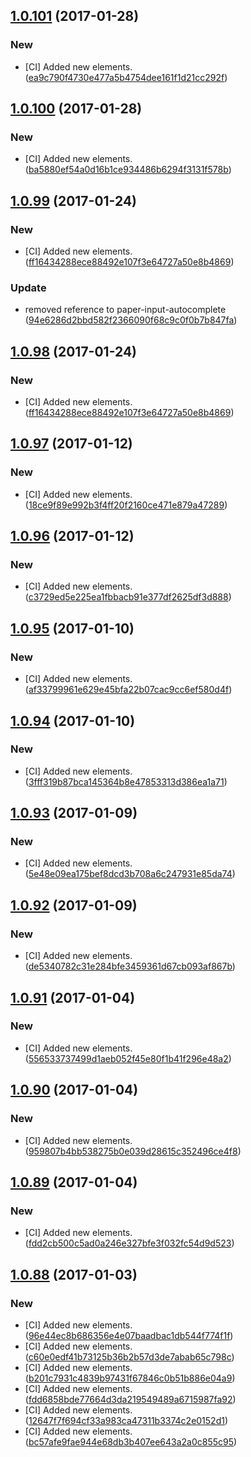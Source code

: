 <a name="1.0.101"></a>
## [1.0.101](https://github.com/advanced-rest-client/ui-elements/compare/1.0.100...v1.0.101) (2017-01-28)


### New

* [CI] Added new elements. ([ea9c790f4730e477a5b4754dee161f1d21cc292f](https://github.com/advanced-rest-client/ui-elements/commit/ea9c790f4730e477a5b4754dee161f1d21cc292f))



<a name="1.0.100"></a>
## [1.0.100](https://github.com/advanced-rest-client/ui-elements/compare/1.0.99...v1.0.100) (2017-01-28)


### New

* [CI] Added new elements. ([ba5880ef54a0d16b1ce934486b6294f3131f578b](https://github.com/advanced-rest-client/ui-elements/commit/ba5880ef54a0d16b1ce934486b6294f3131f578b))



<a name="1.0.99"></a>
## [1.0.99](https://github.com/advanced-rest-client/ui-elements/compare/1.0.97...v1.0.99) (2017-01-24)


### New

* [CI] Added new elements. ([ff16434288ece88492e107f3e64727a50e8b4869](https://github.com/advanced-rest-client/ui-elements/commit/ff16434288ece88492e107f3e64727a50e8b4869))

### Update

* removed reference to paper-input-autocomplete ([94e6286d2bbd582f2366090f68c9c0f0b7b847fa](https://github.com/advanced-rest-client/ui-elements/commit/94e6286d2bbd582f2366090f68c9c0f0b7b847fa))



<a name="1.0.98"></a>
## [1.0.98](https://github.com/advanced-rest-client/ui-elements/compare/1.0.97...v1.0.98) (2017-01-24)


### New

* [CI] Added new elements. ([ff16434288ece88492e107f3e64727a50e8b4869](https://github.com/advanced-rest-client/ui-elements/commit/ff16434288ece88492e107f3e64727a50e8b4869))



<a name="1.0.97"></a>
## [1.0.97](https://github.com/advanced-rest-client/ui-elements/compare/1.0.96...v1.0.97) (2017-01-12)


### New

* [CI] Added new elements. ([18ce9f89e992b3f4ff20f2160ce471e879a47289](https://github.com/advanced-rest-client/ui-elements/commit/18ce9f89e992b3f4ff20f2160ce471e879a47289))



<a name="1.0.96"></a>
## [1.0.96](https://github.com/advanced-rest-client/ui-elements/compare/1.0.95...v1.0.96) (2017-01-12)


### New

* [CI] Added new elements. ([c3729ed5e225ea1fbbacb91e377df2625df3d888](https://github.com/advanced-rest-client/ui-elements/commit/c3729ed5e225ea1fbbacb91e377df2625df3d888))



<a name="1.0.95"></a>
## [1.0.95](https://github.com/advanced-rest-client/ui-elements/compare/1.0.94...v1.0.95) (2017-01-10)


### New

* [CI] Added new elements. ([af33799961e629e45bfa22b07cac9cc6ef580d4f](https://github.com/advanced-rest-client/ui-elements/commit/af33799961e629e45bfa22b07cac9cc6ef580d4f))



<a name="1.0.94"></a>
## [1.0.94](https://github.com/advanced-rest-client/ui-elements/compare/1.0.93...v1.0.94) (2017-01-10)


### New

* [CI] Added new elements. ([3fff319b87bca145364b8e47853313d386ea1a71](https://github.com/advanced-rest-client/ui-elements/commit/3fff319b87bca145364b8e47853313d386ea1a71))



<a name="1.0.93"></a>
## [1.0.93](https://github.com/advanced-rest-client/ui-elements/compare/1.0.92...v1.0.93) (2017-01-09)


### New

* [CI] Added new elements. ([5e48e09ea175bef8dcd3b708a6c247931e85da74](https://github.com/advanced-rest-client/ui-elements/commit/5e48e09ea175bef8dcd3b708a6c247931e85da74))



<a name="1.0.92"></a>
## [1.0.92](https://github.com/advanced-rest-client/ui-elements/compare/1.0.91...v1.0.92) (2017-01-09)


### New

* [CI] Added new elements. ([de5340782c31e284bfe3459361d67cb093af867b](https://github.com/advanced-rest-client/ui-elements/commit/de5340782c31e284bfe3459361d67cb093af867b))



<a name="1.0.91"></a>
## [1.0.91](https://github.com/advanced-rest-client/ui-elements/compare/1.0.90...v1.0.91) (2017-01-04)


### New

* [CI] Added new elements. ([556533737499d1aeb052f45e80f1b41f296e48a2](https://github.com/advanced-rest-client/ui-elements/commit/556533737499d1aeb052f45e80f1b41f296e48a2))



<a name="1.0.90"></a>
## [1.0.90](https://github.com/advanced-rest-client/ui-elements/compare/1.0.89...v1.0.90) (2017-01-04)


### New

* [CI] Added new elements. ([959807b4bb538275b0e039d28615c352496ce4f8](https://github.com/advanced-rest-client/ui-elements/commit/959807b4bb538275b0e039d28615c352496ce4f8))



<a name="1.0.89"></a>
## [1.0.89](https://github.com/advanced-rest-client/ui-elements/compare/1.0.88...v1.0.89) (2017-01-04)


### New

* [CI] Added new elements. ([fdd2cb500c5ad0a246e327bfe3f032fc54d9d523](https://github.com/advanced-rest-client/ui-elements/commit/fdd2cb500c5ad0a246e327bfe3f032fc54d9d523))



<a name="1.0.88"></a>
## [1.0.88](https://github.com/advanced-rest-client/ui-elements/compare/1.0.87...v1.0.88) (2017-01-03)


### New

* [CI] Added new elements. ([96e44ec8b686356e4e07baadbac1db544f774f1f](https://github.com/advanced-rest-client/ui-elements/commit/96e44ec8b686356e4e07baadbac1db544f774f1f))
* [CI] Added new elements. ([c60e0edf41b73125b36b2b57d3de7abab65c798c](https://github.com/advanced-rest-client/ui-elements/commit/c60e0edf41b73125b36b2b57d3de7abab65c798c))
* [CI] Added new elements. ([b201c7931c4839b97431f67846c0b51b886e04a9](https://github.com/advanced-rest-client/ui-elements/commit/b201c7931c4839b97431f67846c0b51b886e04a9))
* [CI] Added new elements. ([fdd6858bde77664d3da219549489a6715987fa92](https://github.com/advanced-rest-client/ui-elements/commit/fdd6858bde77664d3da219549489a6715987fa92))
* [CI] Added new elements. ([12647f7f694cf33a983ca47311b3374c2e0152d1](https://github.com/advanced-rest-client/ui-elements/commit/12647f7f694cf33a983ca47311b3374c2e0152d1))
* [CI] Added new elements. ([bc57afe9fae944e68db3b407ee643a2a0c855c95](https://github.com/advanced-rest-client/ui-elements/commit/bc57afe9fae944e68db3b407ee643a2a0c855c95))



